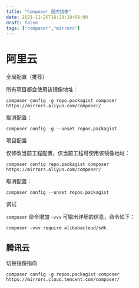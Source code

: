 ```yaml
---
title: "Composer 国内镜像"
date: 2021-11-26T16:20:19+08:00
draft: false
tags: ["composer","mirrors"]
---
```


# 阿里云

全局配置（推荐）

所有项目都会使用该镜像地址：

```
composer config -g repo.packagist composer https://mirrors.aliyun.com/composer/
```

取消配置：

```
composer config -g --unset repos.packagist
```

项目配置

仅修改当前工程配置，仅当前工程可使用该镜像地址：

```
composer config repo.packagist composer https://mirrors.aliyun.com/composer/
```

取消配置：

```
composer config --unset repos.packagist
```
<!--more-->
调试

`composer` 命令增加 `-vvv` 可输出详细的信息，命令如下：

```
composer -vvv require alibabacloud/sdk
```

## 腾讯云

切换镜像指向

```
composer config -g repos.packagist composer https://mirrors.cloud.tencent.com/composer/
```